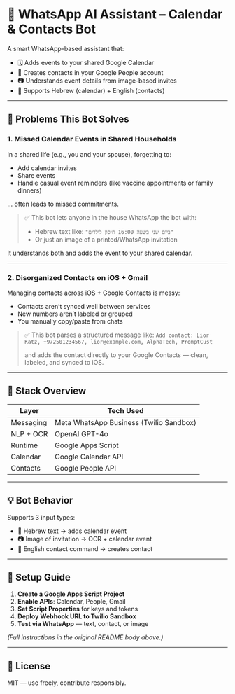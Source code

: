 # 📅 WhatsApp AI Assistant – Calendar & Contacts Bot

A smart WhatsApp-based assistant that:

- 🗓️ Adds events to your shared Google Calendar
- 👤 Creates contacts in your Google People account
- 📷 Understands event details from image-based invites
- 🧠 Supports Hebrew (calendar) + English (contacts)

---

## 🧩 Problems This Bot Solves

### 1. Missed Calendar Events in Shared Households

In a shared life (e.g., you and your spouse), forgetting to:
- Add calendar invites
- Share events
- Handle casual event reminders (like vaccine appointments or family dinners)

… often leads to missed commitments.

> ✅ This bot lets anyone in the house WhatsApp the bot with:
> - Hebrew text like: `"ביום שני בשעה 16:00 חיסון לילדים"`
> - Or just an image of a printed/WhatsApp invitation

It understands both and adds the event to your shared calendar.

---

### 2. Disorganized Contacts on iOS + Gmail

Managing contacts across iOS + Google Contacts is messy:
- Contacts aren’t synced well between services
- New numbers aren’t labeled or grouped
- You manually copy/paste from chats

> ✅ This bot parses a structured message like:
> `Add contact: Lior Katz, +972501234567, lior@example.com, AlphaTech, PromptCust`
>
> and adds the contact directly to your Google Contacts — clean, labeled, and synced to iOS.

---

## 🔗 Stack Overview

| Layer       | Tech Used                        |
|-------------|----------------------------------|
| Messaging   | Meta WhatsApp Business (Twilio Sandbox) |
| NLP + OCR   | OpenAI GPT-4o                    |
| Runtime     | Google Apps Script               |
| Calendar    | Google Calendar API              |
| Contacts    | Google People API                |

---

## 💡 Bot Behavior

Supports 3 input types:
- 📝 Hebrew text → adds calendar event
- 📷 Image of invitation → OCR + calendar event
- 👤 English contact command → creates contact

---

## 🚀 Setup Guide

1. **Create a Google Apps Script Project**  
2. **Enable APIs**: Calendar, People, Gmail  
3. **Set Script Properties** for keys and tokens  
4. **Deploy Webhook URL to Twilio Sandbox**  
5. **Test via WhatsApp** — text, contact, or image

_(Full instructions in the original README body above.)_

---

## 📄 License

MIT — use freely, contribute responsibly.
